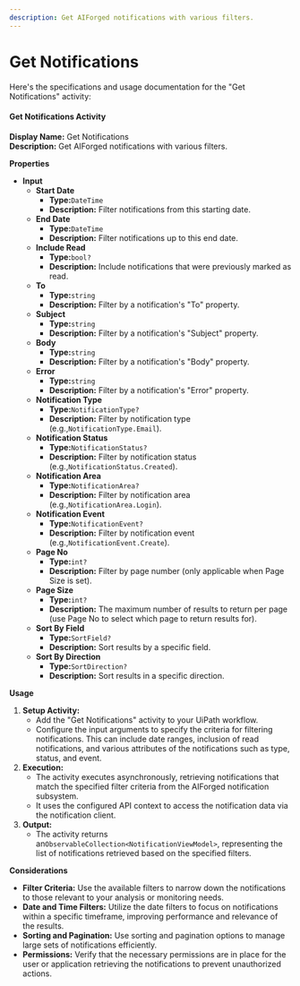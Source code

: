 ```yaml
---
description: Get AIForged notifications with various filters.
---
```


# Get Notifications

Here's the specifications and usage documentation for the "Get Notifications" activity:

#### Get Notifications Activity

**Display Name:** Get Notifications\
**Description:** Get AIForged notifications with various filters.

**Properties**

* **Input**
  * **Start Date**
    * **Type:**`DateTime`
    * **Description:** Filter notifications from this starting date.
  * **End Date**
    * **Type:**`DateTime`
    * **Description:** Filter notifications up to this end date.
  * **Include Read**
    * **Type:**`bool?`
    * **Description:** Include notifications that were previously marked as read.
  * **To**
    * **Type:**`string`
    * **Description:** Filter by a notification's "To" property.
  * **Subject**
    * **Type:**`string`
    * **Description:** Filter by a notification's "Subject" property.
  * **Body**
    * **Type:**`string`
    * **Description:** Filter by a notification's "Body" property.
  * **Error**
    * **Type:**`string`
    * **Description:** Filter by a notification's "Error" property.
  * **Notification Type**
    * **Type:**`NotificationType?`
    * **Description:** Filter by notification type (e.g.,`NotificationType.Email`).
  * **Notification Status**
    * **Type:**`NotificationStatus?`
    * **Description:** Filter by notification status (e.g.,`NotificationStatus.Created`).
  * **Notification Area**
    * **Type:**`NotificationArea?`
    * **Description:** Filter by notification area (e.g.,`NotificationArea.Login`).
  * **Notification Event**
    * **Type:**`NotificationEvent?`
    * **Description:** Filter by notification event (e.g.,`NotificationEvent.Create`).
  * **Page No**
    * **Type:**`int?`
    * **Description:** Filter by page number (only applicable when Page Size is set).
  * **Page Size**
    * **Type:**`int?`
    * **Description:** The maximum number of results to return per page (use Page No to select which page to return results for).
  * **Sort By Field**
    * **Type:**`SortField?`
    * **Description:** Sort results by a specific field.
  * **Sort By Direction**
    * **Type:**`SortDirection?`
    * **Description:** Sort results in a specific direction.

**Usage**

1. **Setup Activity:**
   * Add the "Get Notifications" activity to your UiPath workflow.
   * Configure the input arguments to specify the criteria for filtering notifications. This can include date ranges, inclusion of read notifications, and various attributes of the notifications such as type, status, and event.
2. **Execution:**
   * The activity executes asynchronously, retrieving notifications that match the specified filter criteria from the AIForged notification subsystem.
   * It uses the configured API context to access the notification data via the notification client.
3. **Output:**
   * The activity returns an`ObservableCollection<NotificationViewModel>`, representing the list of notifications retrieved based on the specified filters.

**Considerations**

* **Filter Criteria:** Use the available filters to narrow down the notifications to those relevant to your analysis or monitoring needs.
* **Date and Time Filters:** Utilize the date filters to focus on notifications within a specific timeframe, improving performance and relevance of the results.
* **Sorting and Pagination:** Use sorting and pagination options to manage large sets of notifications efficiently.
* **Permissions:** Verify that the necessary permissions are in place for the user or application retrieving the notifications to prevent unauthorized actions.
